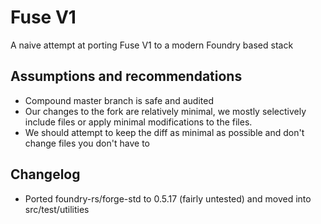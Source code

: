 # Fuse V1

A naive attempt at porting Fuse V1 to a modern Foundry based stack

## Assumptions and recommendations

- Compound master branch is safe and audited
- Our changes to the fork are relatively minimal, we mostly selectively include files or apply minimal modifications to the files.
- We should attempt to keep the diff as minimal as possible and don't change files you don't have to

## Changelog

- Ported foundry-rs/forge-std to 0.5.17 (fairly untested) and moved into src/test/utilities
